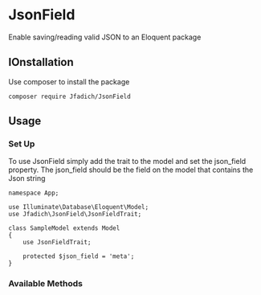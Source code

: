 # JsonField
Enable saving/reading valid JSON to an Eloquent package

## IOnstallation
Use composer to install the package

`composer require Jfadich/JsonField`

## Usage
### Set Up
To use JsonField simply add the trait to the model and set the json_field property. The json_field should be the field on the model that contains the Json string

    namespace App;

    use Illuminate\Database\Eloquent\Model;
    use Jfadich\JsonField\JsonFieldTrait;

    class SampleModel extends Model
    {
        use JsonFieldTrait;

        protected $json_field = 'meta';
    }

### Available Methods